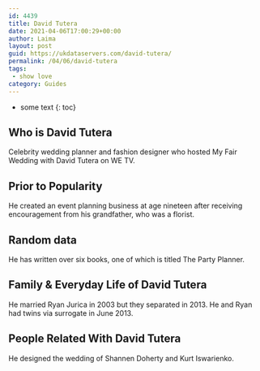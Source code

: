 ```yaml
---
id: 4439
title: David Tutera
date: 2021-04-06T17:00:29+00:00
author: Laima
layout: post
guid: https://ukdataservers.com/david-tutera/
permalink: /04/06/david-tutera
tags:
 - show love
category: Guides
---
```


* some text
{: toc}


## Who is David Tutera
                  
                  
                  
Celebrity wedding planner and fashion designer who hosted My Fair Wedding with David Tutera on WE TV.
                  
              
            
              
            
                
                
                
## Prior to Popularity
                  
                  
                  
He created an event planning business at age nineteen after receiving encouragement from his grandfather, who was a florist.
                  
              
            
              
            
                
                
                
## Random data
                  
                  
                  
He has written over six books, one of which is titled The Party Planner.
                  
              
            
              
            
                
                
                
## Family & Everyday Life of David Tutera
                  
                  
                  
He married Ryan Jurica in 2003 but they separated in 2013. He and Ryan had twins via surrogate in June 2013.
                  
              
            
              
            
                
                
                
## People Related With David Tutera
                  
                  
                  
He designed the wedding of Shannen Doherty and Kurt Iswarienko.
                  
              
            
              
            
                
              
            
              
              
            
            
              
            
          
          
          